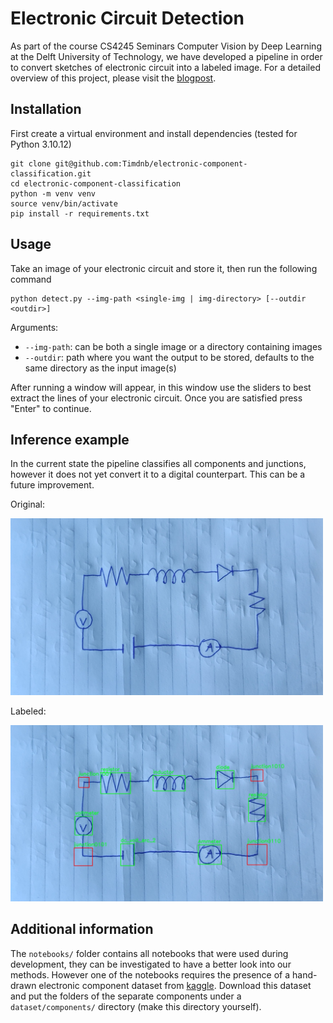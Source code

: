 # Electronic Circuit Detection
As part of the course CS4245 Seminars Computer Vision by Deep Learning at the Delft University of Technology, we have developed a pipeline in order to convert sketches of electronic circuit into a labeled image. For a detailed overview of this project, please visit the [blogpost](https://timdnb.github.io/electronic-component-classification/).

## Installation
First create a virtual environment and install dependencies (tested for Python 3.10.12)
```
git clone git@github.com:Timdnb/electronic-component-classification.git
cd electronic-component-classification
python -m venv venv
source venv/bin/activate
pip install -r requirements.txt
```

## Usage
Take an image of your electronic circuit and store it, then run the following command

```
python detect.py --img-path <single-img | img-directory> [--outdir <outdir>]
```
Arguments:
- `--img-path`: can be both a single image or a directory containing images
- `--outdir`: path where you want the output to be stored, defaults to the same directory as the input image(s)

After running a window will appear, in this window use the sliders to best extract the lines of your electronic circuit. Once you are satisfied press "Enter" to continue.

## Inference example
In the current state the pipeline classifies all components and junctions, however it does not yet convert it to a digital counterpart. This can be a future improvement.

Original:

<img src="assets/example_image.jpg" alt="electronic circuit" width="500"/>

Labeled:

<img src="assets/example_image_labeled.jpg" alt="labeled electronic circuit" width="500"/>

## Additional information
The `notebooks/` folder contains all notebooks that were used during development, they can be investigated to have a better look into our methods. However one of the notebooks requires the presence of a hand-drawn electronic component dataset from [kaggle](https://www.kaggle.com/datasets/moodrammer/handdrawn-circuit-schematic-components). Download this dataset and put the folders of the separate components under a `dataset/components/` directory (make this directory yourself).